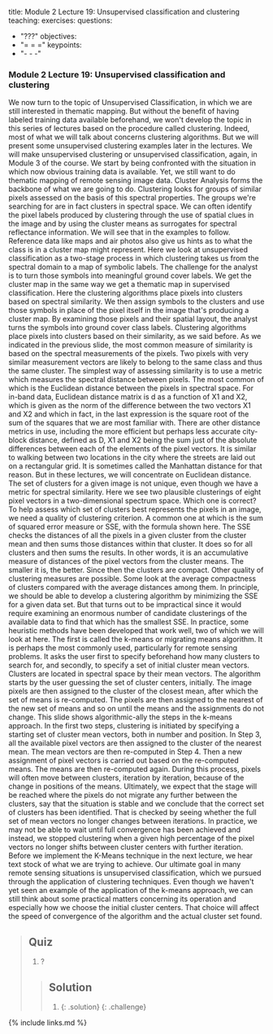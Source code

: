 title: Module 2 Lecture 19: Unsupervised classification and clustering
teaching: 
exercises: 
questions:

- "???"
  objectives:
- "= = ="
  keypoints:
- "- - -"

### Module 2 Lecture 19: Unsupervised classification and clustering

We now turn to the topic of Unsupervised Classification, in which we are still interested in thematic mapping. But without the benefit of having labeled training data available beforehand, we won't develop the topic in this series of lectures based on the procedure called clustering. Indeed, most of what we will talk about concerns clustering algorithms. But we will present some unsupervised clustering examples later in the lectures. We will make unsupervised clustering or unsupervised classification, again, in Module 3 of the course. We start by being confronted with the situation in which now obvious training data is available. Yet, we still want to do thematic mapping of remote sensing image data. Cluster Analysis forms the backbone of what we are going to do. Clustering looks for groups of similar pixels assessed on the basis of this spectral properties. The groups we're searching for are in fact clusters in spectral space. We can often identify the pixel labels produced by clustering through the use of spatial clues in the image and by using the cluster means as surrogates for spectral reflectance information. We will see that in the examples to follow. Reference data like maps and air photos also give us hints as to what the class is in a cluster map might represent. Here we look at unsupervised classification as a two-stage process in which clustering takes us from the spectral domain to a map of symbolic labels. The challenge for the analyst is to turn those symbols into meaningful ground cover labels. We get the cluster map in the same way we get a thematic map in supervised classification. Here the clustering algorithms place pixels into clusters based on spectral similarity. We then assign symbols to the clusters and use those symbols in place of the pixel itself in the image that's producing a cluster map. By examining those pixels and their spatial layout, the analyst turns the symbols into ground cover class labels. Clustering algorithms place pixels into clusters based on their similarity, as we said before. As we indicated in the previous slide, the most common measure of similarity is based on the spectral measurements of the pixels. Two pixels with very similar measurement vectors are likely to belong to the same class and thus the same cluster. The simplest way of assessing similarity is to use a metric which measures the spectral distance between pixels. The most common of which is the Euclidean distance between the pixels in spectral space. For in-band data, Euclidean distance matrix is d as a function of X1 and X2, which is given as the norm of the difference between the two vectors X1 and X2 and which in fact, in the last expression is the square root of the sum of the squares that we are most familiar with. There are other distance metrics in use, including the more efficient but perhaps less accurate city-block distance, defined as D, X1 and X2 being the sum just of the absolute differences between each of the elements of the pixel vectors. It is similar to walking between two locations in the city where the streets are laid out on a rectangular grid. It is sometimes called the Manhattan distance for that reason. But in these lectures, we will concentrate on Euclidean distance. The set of clusters for a given image is not unique, even though we have a metric for spectral similarity. Here we see two plausible clusterings of eight pixel vectors in a two-dimensional spectrum space. Which one is correct? To help assess which set of clusters best represents the pixels in an image, we need a quality of clustering criterion. A common one at which is the sum of squared error measure or SSE, with the formula shown here. The SSE checks the distances of all the pixels in a given cluster from the cluster mean and then sums those distances within that cluster. It does so for all clusters and then sums the results. In other words, it is an accumulative measure of distances of the pixel vectors from the cluster means. The smaller it is, the better. Since then the clusters are compact. Other quality of clustering measures are possible. Some look at the average compactness of clusters compared with the average distances among them. In principle, we should be able to develop a clustering algorithm by minimizing the SSE for a given data set. But that turns out to be impractical since it would require examining an enormous number of candidate clusterings of the available data to find that which has the smallest SSE. In practice, some heuristic methods have been developed that work well, two of which we will look at here. The first is called the k-means or migrating means algorithm. It is perhaps the most commonly used, particularly for remote sensing problems. It asks the user first to specify beforehand how many clusters to search for, and secondly, to specify a set of initial cluster mean vectors. Clusters are located in spectral space by their mean vectors. The algorithm starts by the user guessing the set of cluster centers, initially. The image pixels are then assigned to the cluster of the closest mean, after which the set of means is re-computed. The pixels are then assigned to the nearest of the new set of means and so on until the means and the assignments do not change. This slide shows algorithmic-ally the steps in the k-means approach. In the first two steps, clustering is initiated by specifying a starting set of cluster mean vectors, both in number and position. In Step 3, all the available pixel vectors are then assigned to the cluster of the nearest mean. The mean vectors are then re-computed in Step 4. Then a new assignment of pixel vectors is carried out based on the re-computed means. The means are then re-computed again. During this process, pixels will often move between clusters, iteration by iteration, because of the change in positions of the means. Ultimately, we expect that the stage will be reached where the pixels do not migrate any further between the clusters, say that the situation is stable and we conclude that the correct set of clusters has been identified. That is checked by seeing whether the full set of mean vectors no longer changes between iterations. In practice, we may not be able to wait until full convergence has been achieved and instead, we stopped clustering when a given high percentage of the pixel vectors no longer shifts between cluster centers with further iteration. Before we implement the K-Means technique in the next lecture, we hear text stock of what we are trying to achieve. Our ultimate goal in many remote sensing situations is unsupervised classification, which we pursued through the application of clustering techniques. Even though we haven't yet seen an example of the application of the k-means approach, we can still think about some practical matters concerning its operation and especially how we choose the initial cluster centers. That choice will affect the speed of convergence of the algorithm and the actual cluster set found. 

> ## Quiz
>
> 1. ?
>
> > ## Solution
> >
> > 1. {: .solution}
> >    {: .challenge}

{% include links.md %}
